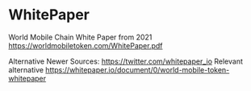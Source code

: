 # WhitePaper
World Mobile Chain White Paper from 2021
https://worldmobiletoken.com/WhitePaper.pdf

Alternative Newer Sources:
https://twitter.com/whitepaper_io
Relevant alternative
https://whitepaper.io/document/0/world-mobile-token-whitepaper
